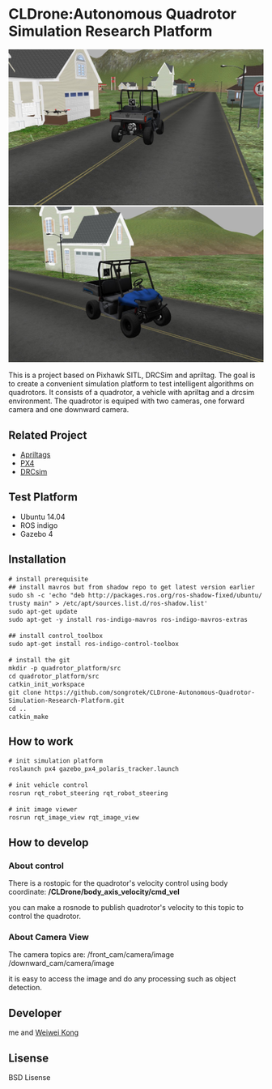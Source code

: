 # CLDrone:Autonomous Quadrotor Simulation Research Platform

![Snapshot 1](snapshot1.jpg)
![Snapshot 2](snapshot2.jpg)

This is a project based on Pixhawk SITL, DRCSim and apriltag. The goal is to create a convenient simulation platform to test intelligent algorithms on quadrotors. It consists of a quadrotor, a vehicle with apriltag and a drcsim environment. The quadrotor is equiped with two cameras, one forward camera and one downward camera.



## Related Project

- [Apriltags](https://github.com/personalrobotics/apriltags)
- [PX4](https://github.com/PX4/Firmware)
- [DRCsim](https://bitbucket.org/osrf/drcsim)

## Test Platform

- Ubuntu 14.04 
- ROS indigo
- Gazebo 4 

## Installation



```
# install prerequisite
## install mavros but from shadow repo to get latest version earlier
sudo sh -c 'echo "deb http://packages.ros.org/ros-shadow-fixed/ubuntu/ trusty main" > /etc/apt/sources.list.d/ros-shadow.list'
sudo apt-get update
sudo apt-get -y install ros-indigo-mavros ros-indigo-mavros-extras

## install control_toolbox
sudo apt-get install ros-indigo-control-toolbox

# install the git
mkdir -p quadrotor_platform/src
cd quadrotor_platform/src
catkin_init_workspace
git clone https://github.com/songrotek/CLDrone-Autonomous-Quadrotor-Simulation-Research-Platform.git
cd ..
catkin_make 
```

## How to work

```
# init simulation platform
roslaunch px4 gazebo_px4_polaris_tracker.launch

# init vehicle control
rosrun rqt_robot_steering rqt_robot_steering

# init image viewer
rosrun rqt_image_view rqt_image_view

```

## How to develop

### About control
There is a rostopic for the quadrotor's velocity control using body coordinate:
**/CLDrone/body_axis_velocity/cmd_vel**

you can make a rosnode to publish quadrotor's velocity to this topic to control the quadrotor.

### About Camera View

The camera topics are:
/front_cam/camera/image
/downward_cam/camera/image

it is easy to access the image and do any processing such as object detection.

## Developer

me and [Weiwei Kong](https://github.com/weiweikong)

## Lisense
BSD Lisense

